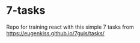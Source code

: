 # 7-tasks
Repo for training react with this simple 7 tasks from https://eugenkiss.github.io/7guis/tasks/
